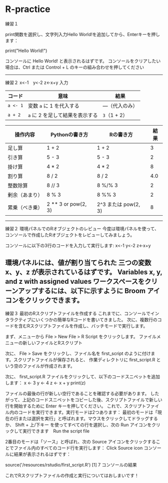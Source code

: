 # R-practice

練習１

print関数を選択し、文字列入力Hello World!を追加してから、Enterキーを押します：

print("Hello World!")

コンソールに Hello World! と表示されるはずです。
コンソールをクリアしたい場合は、Ctrl または Control + L のキーの組み合わせを押してください

------------------------------------------------------------------------------------
練習２
x<-1　y<-2 z<-x+y 入力


| コード      | 意味                  | 結果         |
| -------- | ------------------- | ---------- |
| `a <- 1` | 変数 `a` に 1 を代入する    | ―（代入のみ）    |
| `a + 2`  | `a` に 2 を足して結果を表示する | `3`（1 + 2） |

| 操作内容 	| Pythonの書き方	| Rの書き方 |	結果 |
| --------- | -------------- |  -------  | -----  |
|足し算	|1 + 2 |	1 + 2 |	3 |
|引き算 |	5 - 3|	5 - 3|	2 |
|掛け算 |	4 * 2	|4 * 2 |	8 |
|割り算 |	8 / 2	|8 / 2	|4.0|
|整数除算|	8 // 3|	8 %/% 3	|2|
|剰余（あまり）|	8 % 3|8 %% 3|	2|
|累乗（べき乗）|	2 ** 3 or pow(2, 3)	|2^3 または pow(2, 3)|	8|


----------------------------------------------------------------------------
練習２
環境パネルでのRオブジェクトのレビュー
今度は環境パネルを使って、コンソールで作成したRオブジェクトをレビューしてみましょう。

コンソールに以下の3行のコードを入力して実行します:
x<-1
y<-2
z<-x+y

環境パネルには、値が割り当てられた
三つの変数 x、y、z が表示されているはずです。
Variables x, y, and z with assigned values
ワークスペースをクリーンアップするには、以下に示すように Broom アイコンをクリックできます。
--------------------------------------------------------------------------------------
練習３
最初のRスクリプトファイルを作成する
これまでに、コンソールでインタラクティブにいくつかの簡単なRコードを書いてきました。
次に、複数行のコードを含むRスクリプトファイルを作成し、バッチモードで実行します。

まず、メニューから File > New File > R Script をクリックします。
ファイルメニューの新しいファイルとRスクリプト

次に、 File > Save をクリックし、ファイル名を first_script のように付けます。スクリプトファイルが保存されると、
作業ディレクトリに first_script.R という空のファイルが作成されます。

次に、 first_script.R ファイルをクリックして、以下のコードスニペットを追加します：
x <- 3
y <- 4
z <- x + y
print(z)

ファイルの最後の行が新しい空行であることを確認する必要があります。
したがって、上記のコードスニペットをコピーした後、スクリプトファイルで新しい行を開始するために Enter キーを押してください。
これで、スクリプトファイル内のコードを実行できます。実行モードは2つあります：
最初のモードは「現在の行または選択を実行」と呼ばれます。マウスをクリックしてドラッグするか、
Shift + 上/下キー を使ってすべての行を選択し、次の Run アイコンをクリックして実行できます　Run the script file

2番目のモードは「ソース」と呼ばれ、次の Source アイコンをクリックすることでファイル内のすべてのコード行を実行します：
Click Source icon
コンソールに結果が表示されるはずです：

source('/resources/rstudio/first_script.R')
[1] 7
コンソールの結果

これでRスクリプトファイルの作成と実行についてはおしまいです！

